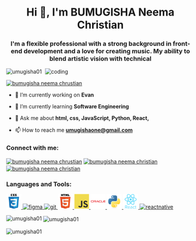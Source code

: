 <h1 align="center">Hi 👋, I'm BUMUGISHA Neema Christian</h1>
<h3 align="center">I'm a flexible professional with a strong background in front-end development and a love for creating music. My ability to blend artistic vision with technical</h3>
<img align="right" alt="coding" width="400" src="https://images.app.goo.gl/voWVXLLYVjotzF6w6">

<p align="left"> <img src="https://komarev.com/ghpvc/?username=umugisha01&label=Profile%20views&color=0e75b6&style=flat" alt="umugisha01" /> </p>

<p align="left"> <a href="https://twitter.com/bumugisha neema chrustian" target="blank"><img src="https://img.shields.io/twitter/follow/bumugisha neema chrustian?logo=twitter&style=for-the-badge" alt="bumugisha neema chrustian" /></a> </p>

- 🔭 I’m currently working on **Evan**

- 🌱 I’m currently learning **Software Engineering**

- 💬 Ask me about **html, css, JavaScript, Python, React,**

- 📫 How to reach me **umugishaone@gmail.com**

<h3 align="left">Connect with me:</h3>
<p align="left">
<a href="https://twitter.com/bumugisha neema chrustian" target="blank"><img align="center" src="https://raw.githubusercontent.com/rahuldkjain/github-profile-readme-generator/master/src/images/icons/Social/twitter.svg" alt="bumugisha neema chrustian" height="30" width="40" /></a>
<a href="https://linkedin.com/in/bumugisha neema christian" target="blank"><img align="center" src="https://raw.githubusercontent.com/rahuldkjain/github-profile-readme-generator/master/src/images/icons/Social/linked-in-alt.svg" alt="bumugisha neema christian" height="30" width="40" /></a>
<a href="https://fb.com/bumugisha neema christian" target="blank"><img align="center" src="https://raw.githubusercontent.com/rahuldkjain/github-profile-readme-generator/master/src/images/icons/Social/facebook.svg" alt="bumugisha neema christian" height="30" width="40" /></a>
</p>

<h3 align="left">Languages and Tools:</h3>
<p align="left"> <a href="https://www.w3schools.com/css/" target="_blank" rel="noreferrer"> <img src="https://raw.githubusercontent.com/devicons/devicon/master/icons/css3/css3-original-wordmark.svg" alt="css3" width="40" height="40"/> </a> <a href="https://www.figma.com/" target="_blank" rel="noreferrer"> <img src="https://www.vectorlogo.zone/logos/figma/figma-icon.svg" alt="figma" width="40" height="40"/> </a> <a href="https://git-scm.com/" target="_blank" rel="noreferrer"> <img src="https://www.vectorlogo.zone/logos/git-scm/git-scm-icon.svg" alt="git" width="40" height="40"/> </a> <a href="https://www.w3.org/html/" target="_blank" rel="noreferrer"> <img src="https://raw.githubusercontent.com/devicons/devicon/master/icons/html5/html5-original-wordmark.svg" alt="html5" width="40" height="40"/> </a> <a href="https://developer.mozilla.org/en-US/docs/Web/JavaScript" target="_blank" rel="noreferrer"> <img src="https://raw.githubusercontent.com/devicons/devicon/master/icons/javascript/javascript-original.svg" alt="javascript" width="40" height="40"/> </a> <a href="https://www.oracle.com/" target="_blank" rel="noreferrer"> <img src="https://raw.githubusercontent.com/devicons/devicon/master/icons/oracle/oracle-original.svg" alt="oracle" width="40" height="40"/> </a> <a href="https://www.python.org" target="_blank" rel="noreferrer"> <img src="https://raw.githubusercontent.com/devicons/devicon/master/icons/python/python-original.svg" alt="python" width="40" height="40"/> </a> <a href="https://reactjs.org/" target="_blank" rel="noreferrer"> <img src="https://raw.githubusercontent.com/devicons/devicon/master/icons/react/react-original-wordmark.svg" alt="react" width="40" height="40"/> </a> <a href="https://reactnative.dev/" target="_blank" rel="noreferrer"> <img src="https://reactnative.dev/img/header_logo.svg" alt="reactnative" width="40" height="40"/> </a> </p>

<p><img align="left" src="https://github-readme-stats.vercel.app/api/top-langs?username=umugisha01&show_icons=true&locale=en&layout=compact" alt="umugisha01" /></p>

<p>&nbsp;<img align="center" src="https://github-readme-stats.vercel.app/api?username=umugisha01&show_icons=true&locale=en" alt="umugisha01" /></p>

<p><img align="center" src="https://github-readme-streak-stats.herokuapp.com/?user=umugisha01&" alt="umugisha01" /></p>
